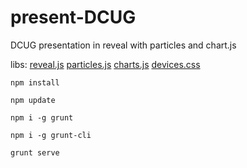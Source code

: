 # present-DCUG
DCUG presentation in reveal with particles and chart.js

libs:
[reveal.js](https://revealjs.com/#/)
[particles.js](https://vincentgarreau.com/particles.js/)
[charts.js](http://www.chartjs.org/)
[devices.css](https://picturepan2.github.io/devices.css/)

```
npm install

npm update

npm i -g grunt

npm i -g grunt-cli

grunt serve
```